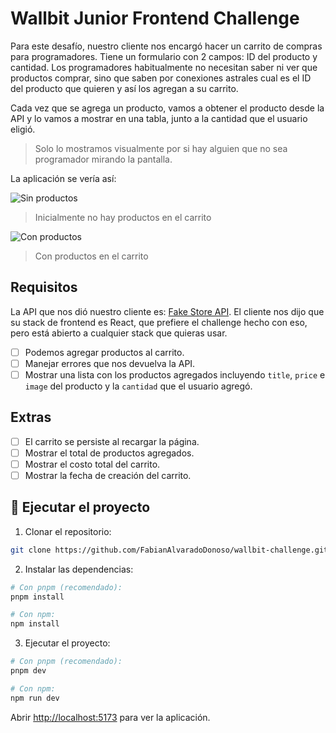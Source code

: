 # Wallbit Junior Frontend Challenge

Para este desafío, nuestro cliente nos encargó hacer un carrito de compras para programadores. Tiene un formulario con 2 campos: ID del producto y cantidad. Los programadores habitualmente no necesitan saber ni ver que productos comprar, sino que saben por conexiones astrales cual es el ID del producto que quieren y así los agregan a su carrito.

Cada vez que se agrega un producto, vamos a obtener el producto desde la API y lo vamos a mostrar en una tabla, junto a la cantidad que el usuario eligió.

> Solo lo mostramos visualmente por si hay alguien que no sea programador mirando la pantalla.

La aplicación se vería así:

![Sin productos](./assets/without-products.png)

> Inicialmente no hay productos en el carrito

![Con productos](./assets/with-products.png)

> Con productos en el carrito

## Requisitos

La API que nos dió nuestro cliente es: [Fake Store API](https://fakestoreapi.com/). El cliente nos dijo que su stack de frontend es React, que prefiere el challenge hecho con eso, pero está abierto a cualquier stack que quieras usar.

- [ ] Podemos agregar productos al carrito.
- [ ] Manejar errores que nos devuelva la API.
- [ ] Mostrar una lista con los productos agregados incluyendo `title`, `price` e `image` del producto y la `cantidad` que el usuario agregó.

## Extras

- [ ] El carrito se persiste al recargar la página.
- [ ] Mostrar el total de productos agregados.
- [ ] Mostrar el costo total del carrito.
- [ ] Mostrar la fecha de creación del carrito.

## 🚀 Ejecutar el proyecto

1. Clonar el repositorio:

```bash
git clone https://github.com/FabianAlvaradoDonoso/wallbit-challenge.git
```

2. Instalar las dependencias:

```bash
# Con pnpm (recomendado):
pnpm install

# Con npm:
npm install
```

3. Ejecutar el proyecto:

```bash
# Con pnpm (recomendado):
pnpm dev

# Con npm:
npm run dev
```

Abrir [http://localhost:5173](http://localhost:5173) para ver la aplicación.

